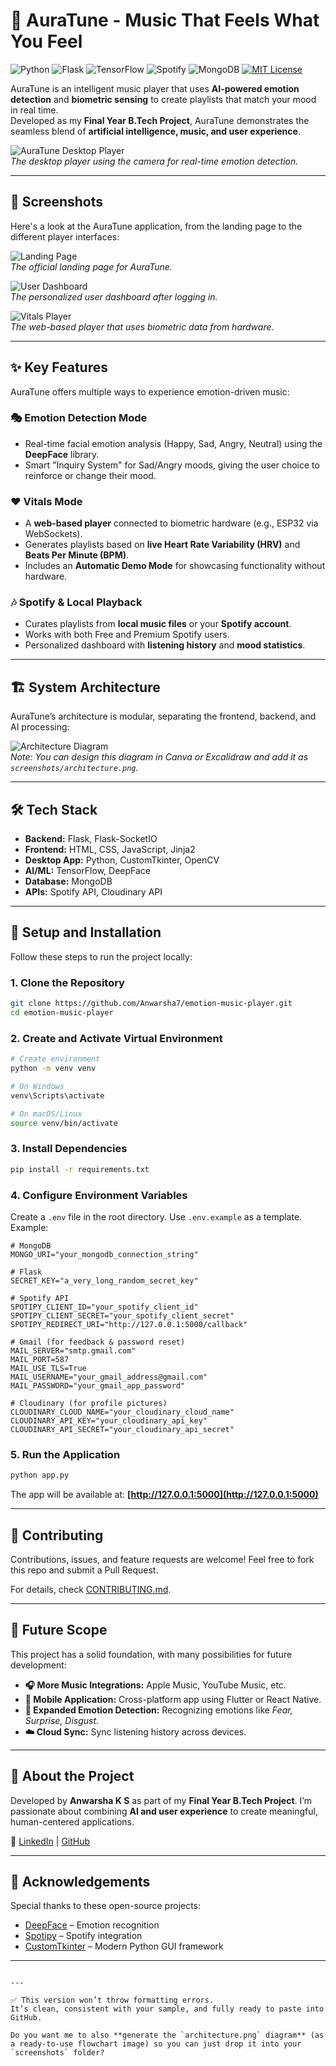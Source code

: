 # 🎵 AuraTune - Music That Feels What You Feel

![Python](https://img.shields.io/badge/Python-3.9-blue?style=for-the-badge&logo=python)
![Flask](https://img.shields.io/badge/Flask-000000?style=for-the-badge&logo=flask)
![TensorFlow](https://img.shields.io/badge/TensorFlow-FF6F00?style=for-the-badge&logo=tensorflow)
![Spotify](https://img.shields.io/badge/Spotify-1DB954?style=for-the-badge&logo=spotify)
![MongoDB](https://img.shields.io/badge/MongoDB-4DB33D?style=for-the-badge&logo=mongodb)
[![MIT License](https://img.shields.io/github/license/Anwarsha7/emotion-music-player?style=for-the-badge)](https://github.com/Anwarsha7/emotion-music-player/blob/main/LICENSE)

AuraTune is an intelligent music player that uses **AI-powered emotion detection** and **biometric sensing** to create playlists that match your mood in real time.  
Developed as my **Final Year B.Tech Project**, AuraTune demonstrates the seamless blend of **artificial intelligence, music, and user experience**.  

![AuraTune Desktop Player](screenshots/camera-player.png)  
*The desktop player using the camera for real-time emotion detection.*

---

## 📸 Screenshots

Here's a look at the AuraTune application, from the landing page to the different player interfaces:

![Landing Page](screenshots/landing.png)  
*The official landing page for AuraTune.*

![User Dashboard](screenshots/dashboard.png)  
*The personalized user dashboard after logging in.*

![Vitals Player](screenshots/vitals-player.png)  
*The web-based player that uses biometric data from hardware.*

---

## ✨ Key Features

AuraTune offers multiple ways to experience emotion-driven music:

### 🎭 Emotion Detection Mode
- Real-time facial emotion analysis (Happy, Sad, Angry, Neutral) using the **DeepFace** library.
- Smart "Inquiry System" for Sad/Angry moods, giving the user choice to reinforce or change their mood.

### ❤️ Vitals Mode
- A **web-based player** connected to biometric hardware (e.g., ESP32 via WebSockets).
- Generates playlists based on **live Heart Rate Variability (HRV)** and **Beats Per Minute (BPM)**.
- Includes an **Automatic Demo Mode** for showcasing functionality without hardware.

### 🎶 Spotify & Local Playback
- Curates playlists from **local music files** or your **Spotify account**.
- Works with both Free and Premium Spotify users.
- Personalized dashboard with **listening history** and **mood statistics**.

---

## 🏗️ System Architecture

AuraTune’s architecture is modular, separating the frontend, backend, and AI processing:

![Architecture Diagram](screenshots/architecture.png)  
*Note: You can design this diagram in Canva or Excalidraw and add it as `screenshots/architecture.png`.*

---

## 🛠️ Tech Stack

- **Backend:** Flask, Flask-SocketIO  
- **Frontend:** HTML, CSS, JavaScript, Jinja2  
- **Desktop App:** Python, CustomTkinter, OpenCV  
- **AI/ML:** TensorFlow, DeepFace  
- **Database:** MongoDB  
- **APIs:** Spotify API, Cloudinary API  

---

## 🚀 Setup and Installation

Follow these steps to run the project locally:

### 1. Clone the Repository
```bash
git clone https://github.com/Anwarsha7/emotion-music-player.git
cd emotion-music-player
````

### 2. Create and Activate Virtual Environment

```bash
# Create environment
python -m venv venv

# On Windows
venv\Scripts\activate

# On macOS/Linux
source venv/bin/activate
```

### 3. Install Dependencies

```bash
pip install -r requirements.txt
```

### 4. Configure Environment Variables

Create a `.env` file in the root directory. Use `.env.example` as a template. Example:

```env
# MongoDB
MONGO_URI="your_mongodb_connection_string"

# Flask
SECRET_KEY="a_very_long_random_secret_key"

# Spotify API
SPOTIPY_CLIENT_ID="your_spotify_client_id"
SPOTIPY_CLIENT_SECRET="your_spotify_client_secret"
SPOTIPY_REDIRECT_URI="http://127.0.0.1:5000/callback"

# Gmail (for feedback & password reset)
MAIL_SERVER="smtp.gmail.com"
MAIL_PORT=587
MAIL_USE_TLS=True
MAIL_USERNAME="your_gmail_address@gmail.com"
MAIL_PASSWORD="your_gmail_app_password"

# Cloudinary (for profile pictures)
CLOUDINARY_CLOUD_NAME="your_cloudinary_cloud_name"
CLOUDINARY_API_KEY="your_cloudinary_api_key"
CLOUDINARY_API_SECRET="your_cloudinary_api_secret"
```

### 5. Run the Application

```bash
python app.py
```

The app will be available at: **[http://127.0.0.1:5000](http://127.0.0.1:5000)**

---

## 🤝 Contributing

Contributions, issues, and feature requests are welcome!
Feel free to fork this repo and submit a Pull Request.

For details, check [CONTRIBUTING.md](CONTRIBUTING.md).

---

## 🔭 Future Scope

This project has a solid foundation, with many possibilities for future development:

* **🎧 More Music Integrations:** Apple Music, YouTube Music, etc.
* **📱 Mobile Application:** Cross-platform app using Flutter or React Native.
* **🧠 Expanded Emotion Detection:** Recognizing emotions like *Fear, Surprise, Disgust*.
* **☁️ Cloud Sync:** Sync listening history across devices.

---

## 👤 About the Project

Developed by **Anwarsha K S** as part of my **Final Year B.Tech Project**.
I’m passionate about combining **AI and user experience** to create meaningful, human-centered applications.

🔗 [LinkedIn](https://www.linkedin.com/in/anwarsha-k-s-b1a540231) | [GitHub](https://github.com/Anwarsha7)

---

## 🙏 Acknowledgements

Special thanks to these open-source projects:

* [DeepFace](https://github.com/serengil/deepface) – Emotion recognition
* [Spotipy](https://spotipy.readthedocs.io/) – Spotify integration
* [CustomTkinter](https://github.com/TomSchimansky/CustomTkinter) – Modern Python GUI framework

---

```

---

✅ This version won’t throw formatting errors.  
It’s clean, consistent with your sample, and fully ready to paste into GitHub.  

Do you want me to also **generate the `architecture.png` diagram** (as a ready-to-use flowchart image) so you can just drop it into your `screenshots` folder?
```
